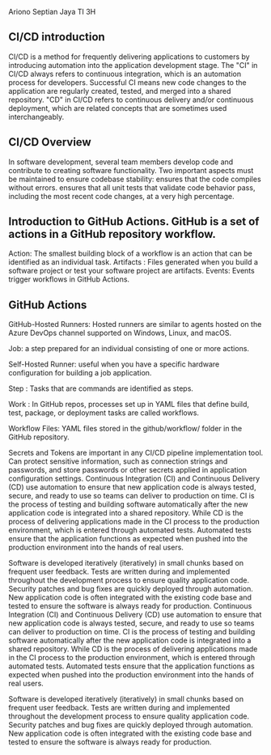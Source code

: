 Ariono Septian Jaya
TI 3H

## CI/CD introduction

CI/CD is a method for frequently delivering applications to customers by introducing automation into the application development stage.
The "CI" in CI/CD always refers to continuous integration, which is an automation process for developers. Successful CI means new code changes to the application are regularly created, tested, and merged into a shared repository.
"CD" in CI/CD refers to continuous delivery and/or continuous deployment, which are related concepts that are sometimes used interchangeably.

## CI/CD Overview

In software development, several team members develop code and contribute to creating software functionality.
Two important aspects must be maintained to ensure codebase stability:
ensures that the code compiles without errors.
ensures that all unit tests that validate code behavior pass, including the most recent code changes, at a very high percentage.

## Introduction to GitHub Actions. GitHub is a set of actions in a GitHub repository workflow.

Action: The smallest building block of a workflow is an action that can be identified as an individual task.
Artifacts : Files generated when you build a software project or test your software project are artifacts.
Events: Events trigger workflows in GitHub Actions.

## GitHub Actions

GitHub-Hosted Runners: Hosted runners are similar to agents hosted on the Azure DevOps channel supported on Windows, Linux, and macOS.

Job: a step prepared for an individual consisting of one or more actions.

Self-Hosted Runner: useful when you have a specific hardware configuration for building a job application.

Step : Tasks that are commands are identified as steps.

Work : In GitHub repos, processes set up in YAML files that define build, test, package, or deployment tasks are called workflows.

Workflow Files: YAML files stored in the github/workflow/ folder in the GitHub repository.

Secrets and Tokens are important in any CI/CD pipeline implementation tool. Can protect sensitive information, such as connection strings and passwords, and store passwords or other secrets applied in application configuration settings.
Continuous Integration (CI) and Continuous Delivery (CD) use automation to ensure that new application code is always tested, secure, and ready to use so teams can deliver to production on time. CI is the process of testing and building software automatically after the new application code is integrated into a shared repository. While CD is the process of delivering applications made in the CI process to the production environment, which is entered through automated tests. Automated tests ensure that the application functions as expected when pushed into the production environment into the hands of real users.

Software is developed iteratively (iteratively) in small chunks based on frequent user feedback.
Tests are written during and implemented throughout the development process to ensure quality application code.
Security patches and bug fixes are quickly deployed through automation.
New application code is often integrated with the existing code base and tested to ensure the software is always ready for production.
Continuous Integration (CI) and Continuous Delivery (CD) use automation to ensure that new application code is always tested, secure, and ready to use so teams can deliver to production on time. CI is the process of testing and building software automatically after the new application code is integrated into a shared repository. While CD is the process of delivering applications made in the CI process to the production environment, which is entered through automated tests. Automated tests ensure that the application functions as expected when pushed into the production environment into the hands of real users.

Software is developed iteratively (iteratively) in small chunks based on frequent user feedback.
Tests are written during and implemented throughout the development process to ensure quality application code.
Security patches and bug fixes are quickly deployed through automation.
New application code is often integrated with the existing code base and tested to ensure the software is always ready for production.
